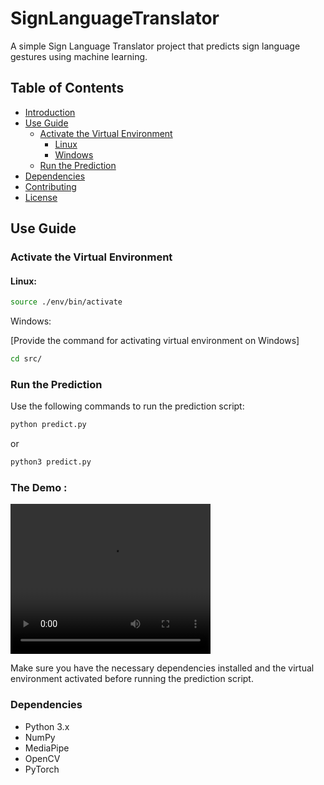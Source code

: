 # SignLanguageTranslator

A simple Sign Language Translator project that predicts sign language gestures using machine learning.

## Table of Contents

- [Introduction](#signlanguagetranslator)
- [Use Guide](#use-guide)
  - [Activate the Virtual Environment](#activate-the-virtual-environment)
    - [Linux](#linux)
    - [Windows](#windows)
  - [Run the Prediction](#run-the-prediction)
- [Dependencies](#dependencies)
- [Contributing](#contributing)
- [License](#license)

## Use Guide

### Activate the Virtual Environment

#### Linux:

```bash
source ./env/bin/activate
```

Windows:

[Provide the command for activating virtual environment on Windows]

```bash
cd src/
```

### Run the Prediction

Use the following commands to run the prediction script:

```bash
python predict.py
```

or

```bash
python3 predict.py
```

### The Demo : 

<video width="320" height="240" controls>
  <source src="https://github.com/JamorMoussa/Ensias-Academic-Projects/raw/refs/heads/main/Sign-Language-Translator/video/Listen_to_me.mp4
" type="video/mp4">
</video> 


Make sure you have the necessary dependencies installed and the virtual environment activated before running the prediction script.

### Dependencies

- Python 3.x
- NumPy
- MediaPipe
- OpenCV
- PyTorch
